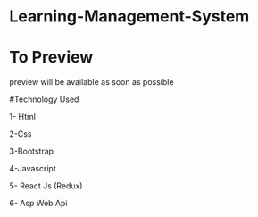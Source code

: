 # Learning-Management-System

# To Preview 
preview will be available as soon as possible

#Technology Used

1- Html 

2-Css

3-Bootstrap

4-Javascript

5- React Js (Redux)

6- Asp Web Api 

